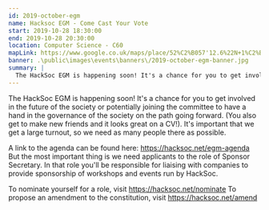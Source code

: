 ```yaml
---
id: 2019-october-egm
name: Hacksoc EGM - Come Cast Your Vote
start: 2019-10-28 18:30:00
end: 2019-10-28 20:30:00
location: Computer Science - C60
mapLink: https://www.google.co.uk/maps/place/52%C2%B057'12.6%22N+1%C2%B011'14.1%22W/@52.953488,-1.1877845,17.15z/data=!3m1!4b1!4m6!3m5!1s0x0:0x0!7e2!8m2!3d52.9534883!4d-1.1872358
banner: .\public\images\events\banners\/2019-october-egm-banner.jpg
summary: |
  The HackSoc EGM is happening soon! It's a chance for you to get involved in the future of the society or potentially joining the committee to have a hand in the governance of the society on the path going forward.
---
```


The HackSoc EGM is happening soon! It's a chance for you to get involved in the future of the society or potentially joining the committee to have a hand in the governance of the society on the path going forward. (You also get to make new friends and it looks great on a CV!). It's important that we get a large turnout, so we need as many people there as possible. 

A link to the agenda can be found here: https://hacksoc.net/egm-agenda But the most important thing is we need applicants to the role of Sponsor Secretary. In that role you'll be responsible for liaising with companies to provide sponsorship of workshops and events run by HackSoc.

To nominate yourself for a role, visit https://hacksoc.net/nominate
To propose an amendment to the constitution, visit https://hacksoc.net/amend